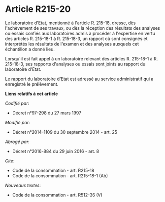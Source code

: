 # Article R215-20

Le laboratoire d'Etat, mentionné à l'article R. 215-18, dresse, dès l'achèvement de ses travaux, ou dès la réception des
résultats des analyses ou essais confiés aux laboratoires admis à procéder à l'expertise en vertu des articles R. 215-18-1 à
R. 215-18-3, un rapport où sont consignés et interprétés les résultats de l'examen et des analyses auxquels cet échantillon a
donné lieu. 

Lorsqu'il est fait appel à un laboratoire relevant des articles R. 215-18-1 à R. 215-18-3, ses rapports d'analyses ou essais
sont joints au rapport du laboratoire d'Etat. 

Le rapport du laboratoire d'Etat est adressé au service administratif qui a enregistré le prélèvement.

**Liens relatifs à cet article**

_Codifié par_:

  - Décret n°97-298 du 27 mars 1997

_Modifié par_:

  - Décret n°2014-1109 du 30 septembre 2014 - art. 25

_Abrogé par_:

  - Décret n°2016-884 du 29 juin 2016 - art. 8

_Cite_:

  - Code de la consommation - art. R215-18
  - Code de la consommation - art. R215-18-1 (Ab)

_Nouveaux textes_:

  - Code de la consommation - art. R512-36 (V)
